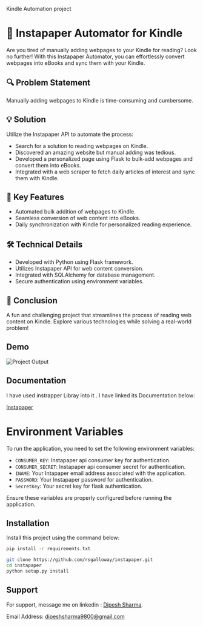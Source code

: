Kindle Automation project   
# 📘 Instapaper Automator for Kindle

Are you tired of manually adding webpages to your Kindle for reading? Look no further! With this Instapaper Automator, you can effortlessly convert webpages into eBooks and sync them with your Kindle.

## 🔍 Problem Statement
Manually adding webpages to Kindle is time-consuming and cumbersome.

## 💡 Solution
Utilize the Instapaper API to automate the process:
- Search for a solution to reading webpages on Kindle.
- Discovered an amazing website but manual adding was tedious.
- Developed a personalized page using Flask to bulk-add webpages and convert them into eBooks.
- Integrated with a web scraper to fetch daily articles of interest and sync them with Kindle.

## 🚀 Key Features
- Automated bulk addition of webpages to Kindle.
- Seamless conversion of web content into eBooks.
- Daily synchronization with Kindle for personalized reading experience.

## 🛠️ Technical Details
- Developed with Python using Flask framework.
- Utilizes Instapaper API for web content conversion.
- Integrated with SQLAlchemy for database management.
- Secure authentication using environment variables.

## 🌟 Conclusion
A fun and challenging project that streamlines the process of reading web content on Kindle. Explore various technologies while solving a real-world problem!

## Demo
![Project Output](https://github.com/bdipesh3045/Kindle-automation/assets/111185281/2cb3ed10-0280-49c4-9c2b-1d36243cca6d)



## Documentation
I have used instrapper Libray into it . I have linked its Documentation below:

[Instapaper](https://github.com/rsgalloway/instapaper)

# Environment Variables

To run the application, you need to set the following environment variables:

- `CONSUMER_KEY`: Instapaper api consumer key  for authentication.
- `CONSUMER_SECRET`: Instapaper api consumer secret for authentication.
- `INAME`: Your Intapaper email address associated with the application.
- `PASSWORD`: Your Instapaper password for authentication.
- `SecretKey`: Your secret key for flask authentication.

Ensure these variables are properly configured before running the application.

## Installation

Install this project using the command below:

```bash
pip install -r requirements.txt
```
 ```bash
 git clone https://github.com/rsgalloway/instapaper.git
 cd instapaper
 python setup.py install
```
## Support

For support, message me on linkedin : [Dipesh Sharma](https://www.linkedin.com/in/dipesh-sharma-b04948202/).


Email Address: dipeshsharma9800@gmail.com
